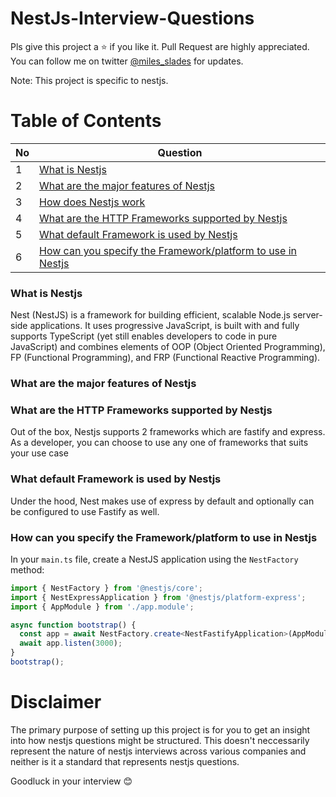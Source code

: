 # NestJs-Interview-Questions

Pls give this project a :star: if you like it. Pull Request are highly appreciated. You can follow me on twitter [@miles_slades](https://twitter.com/miles_slades) for updates.

Note: This project is specific to nestjs.

# Table of Contents

| No  | Question                                                                                              |
| --- | ----------------------------------------------------------------------------------------------------- |
| 1   | [What is Nestjs](#what-is-nestjs)                                                                     |
| 2   | [What are the major features of Nestjs](#what-are-the-major-features-of-nestjs)                       |
| 3   | [How does Nestjs work](#How-does-nestjs-work)                                                         |
| 4   | [What are the HTTP Frameworks supported by Nestjs](#What-are-the-HTTP-Frameworks-supported-by-Nestjs) |
| 5   | [What default Framework is used by Nestjs](#What-default-framwork-is-used-by-Nestjs) |
| 6   | [How can you specify the Framework/platform to use in Nestjs](#How-can-you-specify-the-Framework-platform-to-use-in-Nestjs) |

### What is Nestjs

Nest (NestJS) is a framework for building efficient, scalable Node.js server-side applications. It uses progressive JavaScript, is built with and fully supports TypeScript (yet still enables developers to code in pure JavaScript) and combines elements of OOP (Object Oriented Programming), FP (Functional Programming), and FRP (Functional Reactive Programming).

### What are the major features of Nestjs 

### What are the HTTP Frameworks supported by Nestjs
Out of the box, Nestjs supports 2 frameworks which are fastify and express. As a developer, you can choose to use any one of frameworks that suits your use case

### What default Framework is used by Nestjs
Under the hood, Nest makes use of express by default and optionally can be configured to use Fastify as well.

### How can you specify the Framework/platform to use in Nestjs
In your `main.ts` file, create a NestJS application using the `NestFactory` method:

```typescript
import { NestFactory } from '@nestjs/core';
import { NestExpressApplication } from '@nestjs/platform-express';
import { AppModule } from './app.module';

async function bootstrap() {
  const app = await NestFactory.create<NestFastifyApplication>(AppModule);
  await app.listen(3000);
}
bootstrap();
```


# Disclaimer

The primary purpose of setting up this project is for you to get an insight into how nestjs questions might be structured. This doesn't neccessarily represent the nature of nestjs interviews across various companies and neither is it a standard that represents nestjs questions.

Goodluck in your interview :blush:
